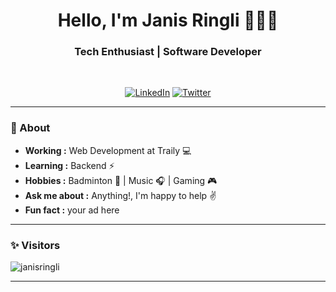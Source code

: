 <h1 align="center"> Hello, I'm Janis Ringli 🧑🏽‍💻 </h1>

<h3 align="center">  Tech Enthusiast | Software Developer </h3> <br>

<p align="center"> 
<a href="https://www.linkedin.com/in/janis-ri/"><img alt="LinkedIn" src="https://img.shields.io/badge/-Janis_Ringli-blue?style=flat-square&logo=Linkedin&logoColor=white&link=https://www.linkedin.com/in/janis-ri/"></a>
<a href="https://twitter.com/Sir_Vandenhiven"><img alt="Twitter" src="https://img.shields.io/badge/-Janis Ringli-1ca0f1?style=flat-square&logo=twitter&logoColor=white&link=https://twitter.com/Sir_Vandenhiven"></a>
</p>

---------------------------------------------------------------------------------------------------------------------------------------------------------------------------------
### 🤔 About
-  **Working :**  Web Development at Traily :computer: 
-  **Learning :** Backend :zap: 
-  **Hobbies :** Badminton 🏸 | Music :headphones: | Gaming 🎮
-  **Ask me about :** Anything!, I'm happy to help :v:
-  **Fun fact :** your ad here

---------------------------------------------------------------------------------------------------------------------------------------------------------------------------------
### ✨ Visitors 

<p align="left"> <img src="https://komarev.com/ghpvc/?username=janisringli" alt="janisringli" /> </p>

-------------------------------------------------------------------------------------------------------------------------------------------------------------------------------
